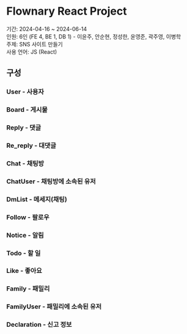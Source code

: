# Flownary React Project
기간: 2024-04-16 ~ 2024-06-14<br/>
인원: 6인 (FE 4, BE 1, DB 1) - 이윤주, 안순현, 정성한, 윤영준, 곽주영, 이병학<br/>
주제: SNS 사이트 만들기<br/>
사용 언어: JS (React)<br/>

## 구성
### User - 사용자
### Board - 게시물
### Reply - 댓글
### Re_reply - 대댓글
### Chat - 채팅방
### ChatUser - 채팅방에 소속된 유저
### DmList - 메세지(채팅)
### Follow - 팔로우
### Notice - 알림
### Todo - 할 일
### Like - 좋아요
### Family - 패밀리
### FamilyUser - 패밀리에 소속된 유저
### Declaration - 신고 정보
